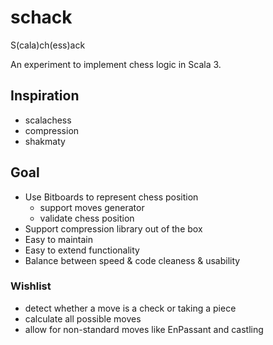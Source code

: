 # schack
S(cala)ch(ess)ack

An experiment to implement chess logic in Scala 3.

## Inspiration

- scalachess
- compression
- shakmaty

## Goal

- Use Bitboards to represent chess position
  - support moves generator
  - validate chess position
- Support compression library out of the box
- Easy to maintain
- Easy to extend functionality
- Balance between speed & code cleaness & usability

### Wishlist

- detect whether a move is a check or taking a piece
- calculate all possible moves
- allow for non-standard moves like EnPassant and castling
